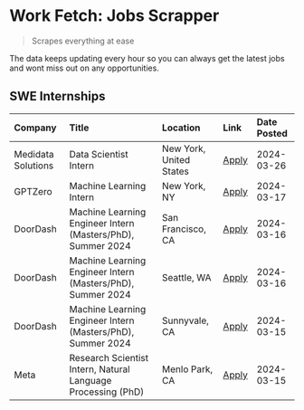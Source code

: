 # Work Fetch: Jobs Scrapper
> Scrapes everything at ease

The data keeps updating every hour so you can always get the latest jobs and wont miss out on any opportunities.

## SWE Internships
<!--START_SECTION:workfetch-->
| Company            | Title                                                        | Location                | Link                                                                                                                                                                                                                                                                 | Date Posted   |
|:-------------------|:-------------------------------------------------------------|:------------------------|:---------------------------------------------------------------------------------------------------------------------------------------------------------------------------------------------------------------------------------------------------------------------|:--------------|
| Medidata Solutions | Data Scientist Intern                                        | New York, United States | [Apply](https://www.linkedin.com/jobs/view/data-scientist-intern-at-medidata-solutions-3810253704?position=9&pageNum=0&refId=OdIh6eRACWCsEFm8lUN5UA%3D%3D&trackingId=0xO1FZN4fnUVM2JKFIUV0A%3D%3D&trk=public_jobs_jserp-result_search-card)                          | 2024-03-26    |
| GPTZero            | Machine Learning Intern                                      | New York, NY            | [Apply](https://www.linkedin.com/jobs/view/machine-learning-intern-at-gptzero-3860723963?position=8&pageNum=0&refId=OdIh6eRACWCsEFm8lUN5UA%3D%3D&trackingId=kXgYV%2F5bTXm8L54RZBBIBw%3D%3D&trk=public_jobs_jserp-result_search-card)                                 | 2024-03-17    |
| DoorDash           | Machine Learning Engineer Intern (Masters/PhD), Summer 2024  | San Francisco, CA       | [Apply](https://www.linkedin.com/jobs/view/machine-learning-engineer-intern-masters-phd-summer-2024-at-doordash-3736457737?position=3&pageNum=0&refId=OdIh6eRACWCsEFm8lUN5UA%3D%3D&trackingId=SLqhsmOvA7CPB2rMPqFRZg%3D%3D&trk=public_jobs_jserp-result_search-card) | 2024-03-16    |
| DoorDash           | Machine Learning Engineer Intern (Masters/PhD), Summer 2024  | Seattle, WA             | [Apply](https://www.linkedin.com/jobs/view/machine-learning-engineer-intern-masters-phd-summer-2024-at-doordash-3736455966?position=4&pageNum=0&refId=OdIh6eRACWCsEFm8lUN5UA%3D%3D&trackingId=AZZcwChtRSDoFoqjMQzILA%3D%3D&trk=public_jobs_jserp-result_search-card) | 2024-03-16    |
| DoorDash           | Machine Learning Engineer Intern (Masters/PhD), Summer 2024  | Sunnyvale, CA           | [Apply](https://www.linkedin.com/jobs/view/machine-learning-engineer-intern-masters-phd-summer-2024-at-doordash-3736454973?position=2&pageNum=0&refId=OdIh6eRACWCsEFm8lUN5UA%3D%3D&trackingId=OkJUsSU4vvWEhRNjubwCpA%3D%3D&trk=public_jobs_jserp-result_search-card) | 2024-03-15    |
| Meta               | Research Scientist Intern, Natural Language Processing (PhD) | Menlo Park, CA          | [Apply](https://www.linkedin.com/jobs/view/research-scientist-intern-natural-language-processing-phd-at-meta-3858718375?position=10&pageNum=0&refId=OdIh6eRACWCsEFm8lUN5UA%3D%3D&trackingId=vk4fEblqKMGxvE8c%2FtqygA%3D%3D&trk=public_jobs_jserp-result_search-card) | 2024-03-15    |
<!--END_SECTION:workfetch-->
